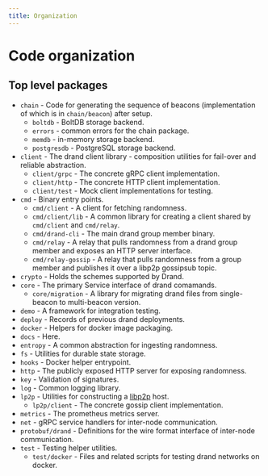 ```yaml
---
title: Organization
---
```


# Code organization

## Top level packages

- `chain` - Code for generating the sequence of beacons (implementation of which is in `chain/beacon`) after setup.
  - `boltdb` - BoltDB storage backend.
  - `errors` - common errors for the chain package.
  - `memdb` - in-memory storage backend.
  - `postgresdb` - PostgreSQL storage backend.
- `client` - The drand client library - composition utilities for fail-over and reliable abstraction.
  - `client/grpc` - The concrete gRPC client implementation.
  - `client/http` - The concrete HTTP client implementation.
  - `client/test` - Mock client implementations for testing.
- `cmd` - Binary entry points.
  - `cmd/client` - A client for fetching randomness.
  - `cmd/client/lib` - A common library for creating a client shared by `cmd/client` and `cmd/relay`.
  - `cmd/drand-cli` - The main drand group member binary.
  - `cmd/relay` - A relay that pulls randomness from a drand group member and exposes an HTTP server interface.
  - `cmd/relay-gossip` - A relay that pulls randomness from a group member and publishes it over a libp2p gossipsub topic.
- `crypto` - Holds the schemes supported by Drand.
- `core` - The primary Service interface of drand comamands.
  - `core/migration` - A library for migrating drand files from single-beacon to multi-beacon version.
- `demo` - A framework for integration testing.
- `deploy` - Records of previous drand deployments.
- `docker` - Helpers for docker image packaging.
- `docs` - Here.
- `entropy` - A common abstraction for ingesting randomness.
- `fs` - Utilities for durable state storage.
- `hooks` - Docker helper entrypoint.
- `http` - The publicly exposed HTTP server for exposing randomness.
- `key` - Validation of signatures.
- `log` - Common logging library.
- `lp2p` - Utilities for constructing a [libp2p](https://libp2p.io/) host.
  - `lp2p/client` - The concrete gossip client implementation.
- `metrics` - The prometheus metrics server.
- `net` - gRPC service handlers for inter-node communication.
- `protobuf/drand` - Definitions for the wire format interface of inter-node communication.
- `test` - Testing helper utilities.
  - `test/docker` - Files and related scripts for testing drand networks on docker.

